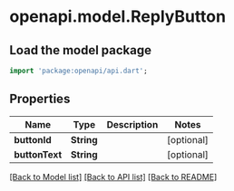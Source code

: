# openapi.model.ReplyButton

## Load the model package
```dart
import 'package:openapi/api.dart';
```

## Properties
Name | Type | Description | Notes
------------ | ------------- | ------------- | -------------
**buttonId** | **String** |  | [optional] 
**buttonText** | **String** |  | [optional] 

[[Back to Model list]](../README.md#documentation-for-models) [[Back to API list]](../README.md#documentation-for-api-endpoints) [[Back to README]](../README.md)


